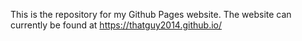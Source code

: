 This is the repository for my Github Pages website. The website can currently be found at https://thatguy2014.github.io/
